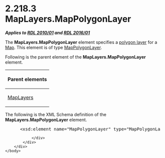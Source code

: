 <html dir="LTR" xmlns:mshelp="http://msdn.microsoft.com/mshelp" xmlns:ddue="http://ddue.schemas.microsoft.com/authoring/2003/5" xmlns:xlink="http://www.w3.org/1999/xlink" xmlns:tool="http://www.microsoft.com/tooltip">
    <head>
        <meta http-equiv="Content-Type" content="text/html; CHARSET=utf-8"></meta>
        <meta name="save" content="history"></meta>
        <title>2.218.3 MapLayers.MapPolygonLayer</title>
        <xml>
            <mshelp:toctitle title="2.218.3 MapLayers.MapPolygonLayer"></mshelp:toctitle>
            <mshelp:rltitle title="[MS-RDL]: MapLayers.MapPolygonLayer"></mshelp:rltitle>
            <mshelp:keyword index="A" term="4566b9c5-cbc0-4f6f-b14a-492a67a2949a"></mshelp:keyword>
            <mshelp:attr name="DCSext.ContentType" value="open specification"></mshelp:attr>
            <mshelp:attr name="AssetID" value="4566b9c5-cbc0-4f6f-b14a-492a67a2949a"></mshelp:attr>
            <mshelp:attr name="TopicType" value="kbRef"></mshelp:attr>
            <mshelp:attr name="DCSext.Title" value="[MS-RDL]: MapLayers.MapPolygonLayer" />
        </xml>
    </head>
    <body>
        <div id="header">
            <h1 class="heading">2.218.3 MapLayers.MapPolygonLayer</h1>
        </div>
        <div id="mainSection">
            <div id="mainBody">
                <div id="allHistory" class="saveHistory"></div>
                <div id="sectionSection0" class="section" name="collapseableSection">
                    

<p><b><i>Applies to </i></b><a href="3428e690-a348-4ec7-8a6a-8efb42d2cdee.html"><b><i>RDL 2010/01</i></b></a><b><i>
and </i></b><a href="52ce3983-2bfc-4e72-9359-42aaf5fe4509.html"><b><i>RDL 2016/01</i></b></a></p>

<p>The <b>MapLayers.MapPolygonLayer</b> element specifies a <a href="b2482b3f-74ab-4ca8-a9e5-c07955011743.html#gt_c2e17144-2268-49d2-ba7c-493771d529b1">polygon layer</a> for a <a href="fd166dd8-6772-4507-b3f6-50a2b7cfd6ac.html">Map</a>. This element is of
type <a href="f54fa273-d9b2-4e49-a896-6001bcda016b.html">MapPolygonLayer</a>.</p>

<p>Following is the parent element of the <b>MapLayers.MapPolygonLayer</b>
element.</p>

<table>
 <thead>
  <tr>
   <th>
   <p>Parent elements</p>
   </th>
  </tr>
 </thead>
 <tr>
  <td>
  <p><a href="6e3c29b0-8940-48ac-a950-d3db026f8e08.html">MapLayers</a></p>
  </td>
 </tr>
</table>

<p>The following is the XML Schema definition of the <b>MapLayers.MapPolygonLayer</b>
element.           </p>

<dl>
<dd>
<div><pre> &lt;xsd:element name=&quot;MapPolygonLayer&quot; type=&quot;MapPolygonLayerType&quot; /&gt;
</pre></div>
</dd></dl>


                </div>
            </div>
        </div>
    </body>
</html>
